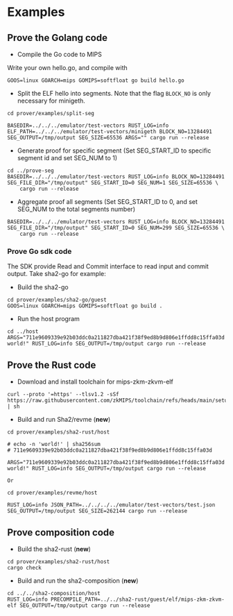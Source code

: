 # Examples

## Prove the Golang code 

* Compile the Go code to MIPS

Write your own hello.go, and compile with

```
GOOS=linux GOARCH=mips GOMIPS=softfloat go build hello.go
```

* Split the ELF hello into segments. Note that the flag `BLOCK_NO` is only necessary for minigeth.

```
cd prover/examples/split-seg

BASEDIR=../../../emulator/test-vectors RUST_LOG=info ELF_PATH=../../../emulator/test-vectors/minigeth BLOCK_NO=13284491 SEG_OUTPUT=/tmp/output SEG_SIZE=65536 ARGS="" cargo run --release
```

* Generate proof for specific segment (Set SEG_START_ID to specific segment id and set SEG_NUM to 1)

```
cd ../prove-seg
BASEDIR=../../../emulator/test-vectors RUST_LOG=info BLOCK_NO=13284491 SEG_FILE_DIR="/tmp/output" SEG_START_ID=0 SEG_NUM=1 SEG_SIZE=65536 \
    cargo run --release
```

* Aggregate proof all segments (Set SEG_START_ID to 0, and set SEG_NUM to the total segments number)

```
BASEDIR=../../../emulator/test-vectors RUST_LOG=info BLOCK_NO=13284491 SEG_FILE_DIR="/tmp/output" SEG_START_ID=0 SEG_NUM=299 SEG_SIZE=65536 \
    cargo run --release
```

### Prove Go sdk code
The SDK provide Read and Commit interface to read input and commit output.
Take sha2-go for example:

* Build the sha2-go

```
cd prover/examples/sha2-go/guest
GOOS=linux GOARCH=mips GOMIPS=softfloat go build .
```
* Run the host program 

```
cd ../host
ARGS="711e9609339e92b03ddc0a211827dba421f38f9ed8b9d806e1ffdd8c15ffa03d world!" RUST_LOG=info SEG_OUTPUT=/tmp/output cargo run --release
```

## Prove the Rust code 

* Download and install toolchain for mips-zkm-zkvm-elf

```
curl --proto '=https' --tlsv1.2 -sSf https://raw.githubusercontent.com/zkMIPS/toolchain/refs/heads/main/setup.sh | sh
```

* Build and run Sha2/revme (**new**)

```
cd prover/examples/sha2-rust/host

# echo -n 'world!' | sha256sum
# 711e9609339e92b03ddc0a211827dba421f38f9ed8b9d806e1ffdd8c15ffa03d

ARGS="711e9609339e92b03ddc0a211827dba421f38f9ed8b9d806e1ffdd8c15ffa03d world!" RUST_LOG=info SEG_OUTPUT=/tmp/output cargo run --release

Or

cd prover/examples/revme/host

RUST_LOG=info JSON_PATH=../../../../emulator/test-vectors/test.json SEG_OUTPUT=/tmp/output SEG_SIZE=262144 cargo run --release

```

## Prove composition code
* Build the sha2-rust (**new**)
```
cd prover/examples/sha2-rust/host
cargo check
```

* Build and run the sha2-composition (**new**)
```
cd ../../sha2-composition/host
RUST_LOG=info PRECOMPILE_PATH=../../sha2-rust/guest/elf/mips-zkm-zkvm-elf SEG_OUTPUT=/tmp/output cargo run --release
```
